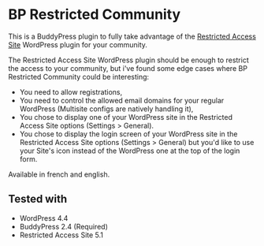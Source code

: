 BP Restricted Community
=======================

This is a BuddyPress plugin to fully take advantage of the [Restricted Access Site](https://wordpress.org/plugins/restricted-site-access/) WordPress plugin for your community.

The Restricted Access Site WordPress plugin should be enough to restrict the access to your community, but i've found some edge cases where BP Restricted Community could be interesting:
- You need to allow registrations,
- You need to control the allowed email domains for your regular WordPress (Multisite configs are natively handling it),
- You chose to display one of your WordPress site in the Restricted Access Site options (Settings > General).
- You chose to display the login screen of your WordPress site in the Restricted Access Site options (Settings > General) but you'd like to use your Site's icon instead of the WordPress one at the top of the login form.

Available in french and english.


Tested with
-----------

+ WordPress 4.4
+ BuddyPress 2.4 (Required)
+ Restricted Access Site 5.1